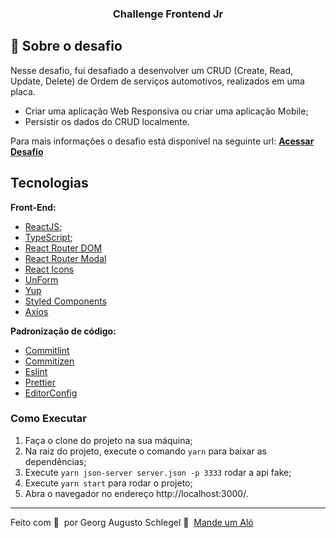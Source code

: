 <h3 align="center">
  Challenge Frontend Jr
</h3>

## :rocket: Sobre o desafio

Nesse desafio, fui desafiado a desenvolver um CRUD (Create, Read, Update, Delete) de Ordem de serviços automotivos, realizados em uma placa.
- Criar uma aplicação Web Responsiva ou criar uma aplicação Mobile;
- Persistir os dados do CRUD localmente.

Para mais informações o desafio está disponível na seguinte url: **[Acessar Desafio](https://bitbucket.org/easycarros/challenge-frontend-jr/src/master/)**

## Tecnologias

**Front-End:**
- [ReactJS](https://reactjs.org);
- [TypeScript](https://www.typescriptlang.org/);
- [React Router DOM](https://reacttraining.com/react-router/)
- [React Router Modal](https://github.com/davidmfoley/react-router-modal/blob/master/docs/react-router-modal.md)
- [React Icons](https://react-icons.netlify.com/#/)
- [UnForm](https://unform.dev/)
- [Yup](https://github.com/jquense/yup)
- [Styled Components](https://styled-components.com/)
- [Axios](https://github.com/axios/axios)

**Padronização de código:**
- [Commitlint](https://github.com/conventional-changelog/commitlint)
- [Commitizen](https://github.com/commitizen/cz-cli)
- [Eslint](https://eslint.org/)
- [Prettier](https://prettier.io/)
- [EditorConfig](https://editorconfig.org/)

### Como Executar

1. Faça o clone do projeto na sua máquina;
2. Na raiz do projeto, execute o comando `yarn` para baixar as dependências;
3. Execute `yarn json-server server.json -p 3333` rodar a api fake;
5. Execute `yarn start` para rodar o projeto;
6. Abra o navegador no endereço http://localhost:3000/.

---

Feito com 💜 &nbsp;por Georg Augusto Schlegel 👋 &nbsp;[Mande um Aló](https://www.linkedin.com/in/georgaugusto/)
